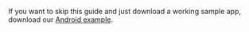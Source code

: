 If you want to skip this guide and just download a working sample app, download our [Android example](https://github.com/okta/samples-android/tree/master/custom-sign-in).